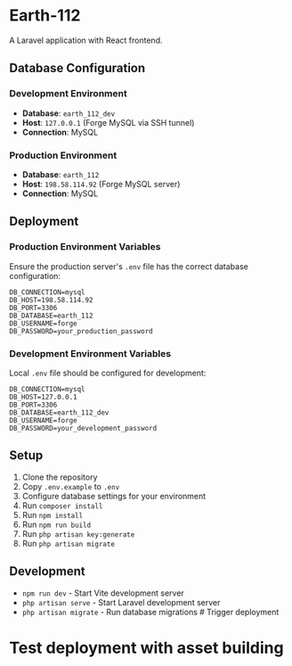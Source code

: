 # Earth-112

A Laravel application with React frontend.

## Database Configuration

### Development Environment
- **Database**: `earth_112_dev`
- **Host**: `127.0.0.1` (Forge MySQL via SSH tunnel)
- **Connection**: MySQL

### Production Environment
- **Database**: `earth_112`
- **Host**: `198.58.114.92` (Forge MySQL server)
- **Connection**: MySQL

## Deployment

### Production Environment Variables
Ensure the production server's `.env` file has the correct database configuration:

```env
DB_CONNECTION=mysql
DB_HOST=198.58.114.92
DB_PORT=3306
DB_DATABASE=earth_112
DB_USERNAME=forge
DB_PASSWORD=your_production_password
```

### Development Environment Variables
Local `.env` file should be configured for development:

```env
DB_CONNECTION=mysql
DB_HOST=127.0.0.1
DB_PORT=3306
DB_DATABASE=earth_112_dev
DB_USERNAME=forge
DB_PASSWORD=your_development_password
```

## Setup

1. Clone the repository
2. Copy `.env.example` to `.env`
3. Configure database settings for your environment
4. Run `composer install`
5. Run `npm install`
6. Run `npm run build`
7. Run `php artisan key:generate`
8. Run `php artisan migrate`

## Development

- `npm run dev` - Start Vite development server
- `php artisan serve` - Start Laravel development server
- `php artisan migrate` - Run database migrations # Trigger deployment
# Test deployment with asset building
